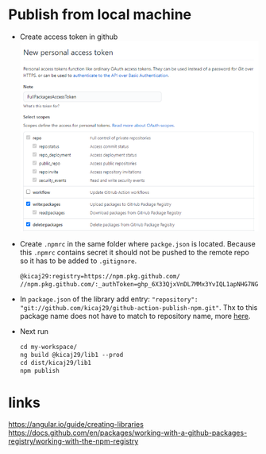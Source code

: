 # Publish from local machine

* Create access token in github
![001-CreateAccessToken.png](./images/001-CreateAccessToken.png)
* Create ```.npmrc``` in the same folder where ```packge.json``` is located.
  Because this ```.npmrc``` contains secret it should not be pushed to the remote repo so it has to be added to `.gitignore`.

  ```
  @kicaj29:registry=https://npm.pkg.github.com/
  //npm.pkg.github.com/:_authToken=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
  ```

* In `package.json` of the library add entry: ```"repository": "git://github.com/kicaj29/github-action-publish-npm.git"```.
  Thx to this package name does not have to match to repository name, more [here](https://docs.github.com/en/packages/working-with-a-github-packages-registry/working-with-the-npm-registry#publishing-multiple-packages-to-the-same-repository).

* Next run
  ```
  cd my-workspace/
  ng build @kicaj29/lib1 --prod
  cd dist/kicaj29/lib1
  npm publish
  ```

# links
https://angular.io/guide/creating-libraries   
https://docs.github.com/en/packages/working-with-a-github-packages-registry/working-with-the-npm-registry

